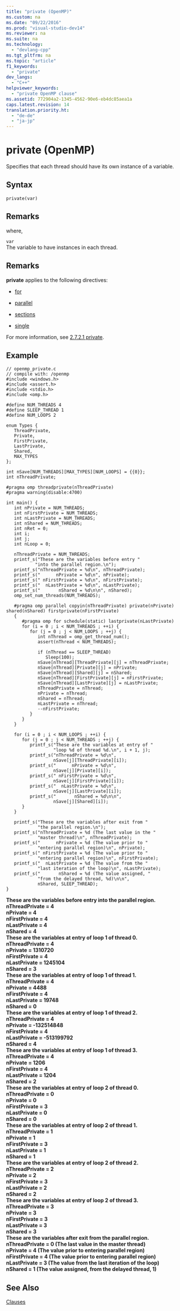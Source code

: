 ```yaml
---
title: "private (OpenMP)"
ms.custom: na
ms.date: "09/22/2016"
ms.prod: "visual-studio-dev14"
ms.reviewer: na
ms.suite: na
ms.technology: 
  - "devlang-cpp"
ms.tgt_pltfrm: na
ms.topic: "article"
f1_keywords: 
  - "private"
dev_langs: 
  - "C++"
helpviewer_keywords: 
  - "private OpenMP clause"
ms.assetid: 772904a2-1345-4562-90e6-eb4dc85aea1a
caps.latest.revision: 14
translation.priority.ht: 
  - "de-de"
  - "ja-jp"
---
```

# private (OpenMP)
Specifies that each thread should have its own instance of a variable.  
  
## Syntax  
  
```  
private(var)  
```  
  
## Remarks  
 where,  
  
 `var`  
 The variable to have instances in each thread.  
  
## Remarks  
 **private** applies to the following directives:  
  
-   [for](../vs140/for--openmp-.md)  
  
-   [parallel](../vs140/parallel.md)  
  
-   [sections](../vs140/sections--openmp-.md)  
  
-   [single](../vs140/single.md)  
  
 For more information, see [2.7.2.1 private](../vs140/2.7.2.1-private.md).  
  
## Example  
  
```  
// openmp_private.c  
// compile with: /openmp  
#include <windows.h>  
#include <assert.h>  
#include <stdio.h>  
#include <omp.h>  
  
#define NUM_THREADS 4  
#define SLEEP_THREAD 1  
#define NUM_LOOPS 2  
  
enum Types {  
   ThreadPrivate,  
   Private,  
   FirstPrivate,  
   LastPrivate,  
   Shared,  
   MAX_TYPES  
};  
  
int nSave[NUM_THREADS][MAX_TYPES][NUM_LOOPS] = {{0}};  
int nThreadPrivate;  
  
#pragma omp threadprivate(nThreadPrivate)  
#pragma warning(disable:4700)  
  
int main() {  
   int nPrivate = NUM_THREADS;  
   int nFirstPrivate = NUM_THREADS;  
   int nLastPrivate = NUM_THREADS;  
   int nShared = NUM_THREADS;  
   int nRet = 0;  
   int i;  
   int j;  
   int nLoop = 0;  
  
   nThreadPrivate = NUM_THREADS;  
   printf_s("These are the variables before entry "  
           "into the parallel region.\n");  
   printf_s("nThreadPrivate = %d\n", nThreadPrivate);  
   printf_s("      nPrivate = %d\n", nPrivate);  
   printf_s(" nFirstPrivate = %d\n", nFirstPrivate);  
   printf_s("  nLastPrivate = %d\n", nLastPrivate);  
   printf_s("       nShared = %d\n\n", nShared);  
   omp_set_num_threads(NUM_THREADS);  
  
   #pragma omp parallel copyin(nThreadPrivate) private(nPrivate) shared(nShared) firstprivate(nFirstPrivate)  
   {  
      #pragma omp for schedule(static) lastprivate(nLastPrivate)  
      for (i = 0 ; i < NUM_THREADS ; ++i) {  
         for (j = 0 ; j < NUM_LOOPS ; ++j) {  
            int nThread = omp_get_thread_num();  
            assert(nThread < NUM_THREADS);  
  
            if (nThread == SLEEP_THREAD)  
               Sleep(100);  
            nSave[nThread][ThreadPrivate][j] = nThreadPrivate;  
            nSave[nThread][Private][j] = nPrivate;  
            nSave[nThread][Shared][j] = nShared;  
            nSave[nThread][FirstPrivate][j] = nFirstPrivate;  
            nSave[nThread][LastPrivate][j] = nLastPrivate;  
            nThreadPrivate = nThread;  
            nPrivate = nThread;  
            nShared = nThread;  
            nLastPrivate = nThread;  
            --nFirstPrivate;  
         }  
      }  
   }  
  
   for (i = 0 ; i < NUM_LOOPS ; ++i) {  
      for (j = 0 ; j < NUM_THREADS ; ++j) {  
         printf_s("These are the variables at entry of "  
                  "loop %d of thread %d.\n", i + 1, j);  
         printf_s("nThreadPrivate = %d\n",  
                  nSave[j][ThreadPrivate][i]);  
         printf_s("      nPrivate = %d\n",  
                  nSave[j][Private][i]);  
         printf_s(" nFirstPrivate = %d\n",  
                  nSave[j][FirstPrivate][i]);  
         printf_s("  nLastPrivate = %d\n",  
                  nSave[j][LastPrivate][i]);  
         printf_s("       nShared = %d\n\n",  
                  nSave[j][Shared][i]);  
      }  
   }  
  
   printf_s("These are the variables after exit from "  
            "the parallel region.\n");  
   printf_s("nThreadPrivate = %d (The last value in the "  
            "master thread)\n", nThreadPrivate);  
   printf_s("      nPrivate = %d (The value prior to "  
            "entering parallel region)\n", nPrivate);  
   printf_s(" nFirstPrivate = %d (The value prior to "  
            "entering parallel region)\n", nFirstPrivate);  
   printf_s("  nLastPrivate = %d (The value from the "  
            "last iteration of the loop)\n", nLastPrivate);  
   printf_s("       nShared = %d (The value assigned, "  
            "from the delayed thread, %d)\n\n",  
            nShared, SLEEP_THREAD);  
}  
```  
  
 **These are the variables before entry into the parallel region.**  
**nThreadPrivate = 4**  
 **nPrivate = 4**  
 **nFirstPrivate = 4**  
 **nLastPrivate = 4**  
 **nShared = 4**  
**These are the variables at entry of loop 1 of thread 0.**  
**nThreadPrivate = 4**  
 **nPrivate = 1310720**  
 **nFirstPrivate = 4**  
 **nLastPrivate = 1245104**  
 **nShared = 3**  
**These are the variables at entry of loop 1 of thread 1.**  
**nThreadPrivate = 4**  
 **nPrivate = 4488**  
 **nFirstPrivate = 4**  
 **nLastPrivate = 19748**  
 **nShared = 0**  
**These are the variables at entry of loop 1 of thread 2.**  
**nThreadPrivate = 4**  
 **nPrivate = -132514848**  
 **nFirstPrivate = 4**  
 **nLastPrivate = -513199792**  
 **nShared = 4**  
**These are the variables at entry of loop 1 of thread 3.**  
**nThreadPrivate = 4**  
 **nPrivate = 1206**  
 **nFirstPrivate = 4**  
 **nLastPrivate = 1204**  
 **nShared = 2**  
**These are the variables at entry of loop 2 of thread 0.**  
**nThreadPrivate = 0**  
 **nPrivate = 0**  
 **nFirstPrivate = 3**  
 **nLastPrivate = 0**  
 **nShared = 0**  
**These are the variables at entry of loop 2 of thread 1.**  
**nThreadPrivate = 1**  
 **nPrivate = 1**  
 **nFirstPrivate = 3**  
 **nLastPrivate = 1**  
 **nShared = 1**  
**These are the variables at entry of loop 2 of thread 2.**  
**nThreadPrivate = 2**  
 **nPrivate = 2**  
 **nFirstPrivate = 3**  
 **nLastPrivate = 2**  
 **nShared = 2**  
**These are the variables at entry of loop 2 of thread 3.**  
**nThreadPrivate = 3**  
 **nPrivate = 3**  
 **nFirstPrivate = 3**  
 **nLastPrivate = 3**  
 **nShared = 3**  
**These are the variables after exit from the parallel region.**  
**nThreadPrivate = 0 (The last value in the master thread)**  
 **nPrivate = 4 (The value prior to entering parallel region)**  
 **nFirstPrivate = 4 (The value prior to entering parallel region)**  
 **nLastPrivate = 3 (The value from the last iteration of the loop)**  
 **nShared = 1 (The value assigned, from the delayed thread, 1)**   
## See Also  
 [Clauses](../vs140/openmp-clauses.md)